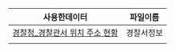 |사용한데이터|파일이름|
|:-----:|:-----:|
|[경찰청_경찰관서 위치 주소 현황](https://www.data.go.kr/data/15054711/fileData.do)|경찰서정보|
|||
